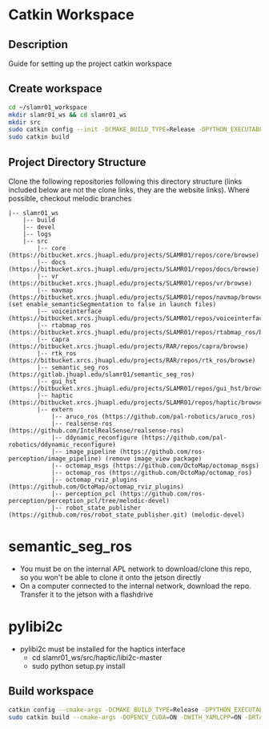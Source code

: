 # Catkin Workspace

## Description
Guide for setting up the project catkin workspace

## Create workspace
```bash
cd ~/slamr01_workspace
mkdir slamr01_ws && cd slamr01_ws
mkdir src
sudo catkin config --init -DCMAKE_BUILD_TYPE=Release -DPYTHON_EXECUTABLE=/usr/bin/python3 --extend /opt/ros/melodic --blacklist audio_3D_ros2
sudo catkin build
```

## Project Directory Structure
Clone the following repositories following this directory structure (links included below are not the clone links, they are the website links).  Where possible, checkout melodic branches
~~~
|-- slamr01_ws
    |-- build
    |-- devel
    |-- logs
    |-- src
        |-- core (https://bitbucket.xrcs.jhuapl.edu/projects/SLAMR01/repos/core/browse)
        |-- docs (https://bitbucket.xrcs.jhuapl.edu/projects/SLAMR01/repos/docs/browse)
        |-- vr (https://bitbucket.xrcs.jhuapl.edu/projects/SLAMR01/repos/vr/browse)
        |-- navmap (https://bitbucket.xrcs.jhuapl.edu/projects/SLAMR01/repos/navmap/browse) (set enable_semanticSegmentation to false in launch files)
        |-- voiceinterface (https://bitbucket.xrcs.jhuapl.edu/projects/SLAMR01/repos/voiceinterface/browse)
        |-- rtabmap_ros (https://bitbucket.xrcs.jhuapl.edu/projects/SLAMR01/repos/rtabmap_ros/browse)
        |-- capra (https://bitbucket.xrcs.jhuapl.edu/projects/RAR/repos/capra/browse)
        |-- rtk_ros (https://bitbucket.xrcs.jhuapl.edu/projects/RAR/repos/rtk_ros/browse)
        |-- semantic_seg_ros (https://gitlab.jhuapl.edu/slamr01/semantic_seg_ros)
        |-- gui_hst (https://bitbucket.xrcs.jhuapl.edu/projects/SLAMR01/repos/gui_hst/browse)
        |-- haptic (https://bitbucket.xrcs.jhuapl.edu/projects/SLAMR01/repos/haptic/browse)
        |-- extern
            |-- aruco_ros (https://github.com/pal-robotics/aruco_ros)
            |-- realsense-ros (https://github.com/IntelRealSense/realsense-ros)
            |-- ddynamic_reconfigure (https://github.com/pal-robotics/ddynamic_reconfigure)
            |-- image_pipeline (https://github.com/ros-perception/image_pipeline) (remove image_view package)
            |-- octomap_msgs (https://github.com/OctoMap/octomap_msgs)
            |-- octomap_ros (https://github.com/OctoMap/octomap_ros)
            |-- octomap_rviz_plugins (https://github.com/OctoMap/octomap_rviz_plugins)
            |-- perception_pcl (https://github.com/ros-perception/perception_pcl/tree/melodic-devel)
            |-- robot_state_publisher (https://github.com/ros/robot_state_publisher.git) (melodic-devel)
~~~

# semantic_seg_ros
* You must be on the internal APL network to download/clone this repo, so you won't be able to clone it onto the jetson directly
* On a computer connected to the internal network, download the repo. Transfer it to the jetson with a flashdrive

# pylibi2c
* pylibi2c must be installed for the haptics interface
    * cd slamr01_ws/src/haptic/libi2c-master
    * sudo python setup.py install

## Build workspace
```bash
catkin config --cmake-args -DCMAKE_BUILD_TYPE=Release -DPYTHON_EXECUTABLE=/usr/bin/python3
sudo catkin build --cmake-args -DOPENCV_CUDA=ON -DWITH_YAMLCPP=ON -DRTABMAP_GUI=OFF
```